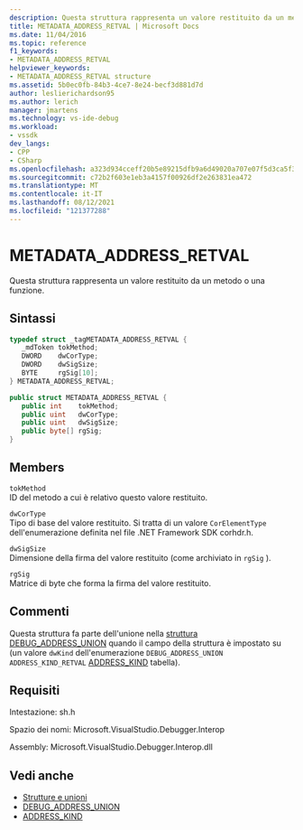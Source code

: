 ```yaml
---
description: Questa struttura rappresenta un valore restituito da un metodo o una funzione.
title: METADATA_ADDRESS_RETVAL | Microsoft Docs
ms.date: 11/04/2016
ms.topic: reference
f1_keywords:
- METADATA_ADDRESS_RETVAL
helpviewer_keywords:
- METADATA_ADDRESS_RETVAL structure
ms.assetid: 5b0ec0fb-84b3-4ce7-8e24-becf3d881d7d
author: leslierichardson95
ms.author: lerich
manager: jmartens
ms.technology: vs-ide-debug
ms.workload:
- vssdk
dev_langs:
- CPP
- CSharp
ms.openlocfilehash: a323d934cceff20b5e89215dfb9a6d49020a707e07f5d3ca5f37a5fe189627c2
ms.sourcegitcommit: c72b2f603e1eb3a4157f00926df2e263831ea472
ms.translationtype: MT
ms.contentlocale: it-IT
ms.lasthandoff: 08/12/2021
ms.locfileid: "121377288"
---
```

# <a name="metadata_address_retval"></a>METADATA_ADDRESS_RETVAL
Questa struttura rappresenta un valore restituito da un metodo o una funzione.

## <a name="syntax"></a>Sintassi

```cpp
typedef struct _tagMETADATA_ADDRESS_RETVAL {
   _mdToken tokMethod;
   DWORD    dwCorType;
   DWORD    dwSigSize;
   BYTE     rgSig[10];
} METADATA_ADDRESS_RETVAL;
```

```csharp
public struct METADATA_ADDRESS_RETVAL {
   public int    tokMethod;
   public uint   dwCorType;
   public uint   dwSigSize;
   public byte[] rgSig;
}
```

## <a name="members"></a>Members
 `tokMethod`\
 ID del metodo a cui è relativo questo valore restituito.

 `dwCorType`\
 Tipo di base del valore restituito. Si tratta di un valore `CorElementType` dell'enumerazione definita nel file .NET Framework SDK corhdr.h.

 `dwSigSize`\
 Dimensione della firma del valore restituito (come archiviato in `rgSig` ).

 `rgSig`\
 Matrice di byte che forma la firma del valore restituito.

## <a name="remarks"></a>Commenti
 Questa struttura fa parte dell'unione nella [struttura DEBUG_ADDRESS_UNION](../../../extensibility/debugger/reference/debug-address-union.md) quando il campo della struttura è impostato su (un valore `dwKind` dell'enumerazione `DEBUG_ADDRESS_UNION` `ADDRESS_KIND_RETVAL` [ADDRESS_KIND](../../../extensibility/debugger/reference/address-kind.md) tabella).

## <a name="requirements"></a>Requisiti
 Intestazione: sh.h

 Spazio dei nomi: Microsoft.VisualStudio.Debugger.Interop

 Assembly: Microsoft.VisualStudio.Debugger.Interop.dll

## <a name="see-also"></a>Vedi anche
- [Strutture e unioni](../../../extensibility/debugger/reference/structures-and-unions.md)
- [DEBUG_ADDRESS_UNION](../../../extensibility/debugger/reference/debug-address-union.md)
- [ADDRESS_KIND](../../../extensibility/debugger/reference/address-kind.md)
